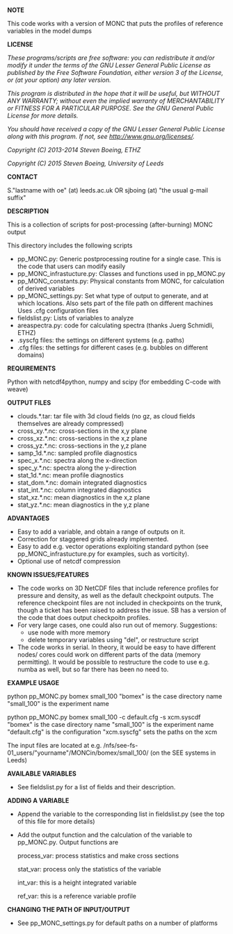 **NOTE**

This code works with a version of MONC that puts the profiles of reference
variables in the model dumps

**LICENSE**

*These programs/scripts are free software: you can redistribute it and/or modify*
*it under the terms of the GNU Lesser General Public License as published by*
*the Free Software Foundation, either version 3 of the License, or*
*(at your option) any later version.*

*This program is distributed in the hope that it will be useful,*
*but WITHOUT ANY WARRANTY; without even the implied warranty of*
*MERCHANTABILITY or FITNESS FOR A PARTICULAR PURPOSE.  See the*
*GNU General Public License for more details.*

*You should have received a copy of the GNU Lesser General Public License*
*along with this program.  If not, see <http://www.gnu.org/licenses/>.*

*Copyright (C) 2013-2014 Steven Boeing, ETHZ*

*Copyright (C) 2015 Steven Boeing, University of Leeds*

**CONTACT**

S."lastname with oe" (at) leeds.ac.uk
OR
sjboing (at) "the usual g-mail suffix"

**DESCRIPTION**

This is a collection of scripts for post-processing (after-burning) MONC output

This directory includes the following scripts
* pp_MONC.py: Generic postprocessing routine for a single case. This is the code
  that users can modify easily
* pp_MONC_infrastucture.py: Classes and functions used in pp_MONC.py
* pp_MONC_constants.py: Physical constants from MONC, for calculation of derived variables
* pp_MONC_settings.py: Set what type of output to generate, and at which locations. 
  Also sets part of the file path on different machines
  Uses .cfg configuration files
* fieldslist.py: Lists of variables to analyze
* areaspectra.py: code for calculating spectra (thanks Juerg Schmidli, ETHZ)
* .syscfg files: the settings on different systems (e.g. paths)
* .cfg files: the settings for different cases (e.g. bubbles on different domains)

**REQUIREMENTS**

Python with netcdf4python, numpy and scipy (for embedding C-code with weave)

**OUTPUT FILES**

* clouds.*.tar: tar file with 3d cloud fields (no gz, as cloud fields themselves are already compressed)
* cross_xy.*.nc: cross-sections in the x,y plane
* cross_xz.*.nc: cross-sections in the x,z plane
* cross_yz.*.nc: cross-sections in the y,z plane
* samp_1d.*.nc: sampled profile diagnostics
* spec_x.*.nc: spectra along the x-direction
* spec_y.*.nc: spectra along the y-direction
* stat_1d.*.nc: mean profile diagnostics
* stat_dom.*.nc: domain integrated diagnostics
* stat_int.*.nc: column integrated diagnostics
* stat_xz.*.nc: mean diagnostics in the x,z plane
* stat_yz.*.nc: mean diagnostics in the y,z plane

**ADVANTAGES**

* Easy to add a variable, and obtain a range of outputs on it.
* Correction for staggered grids already implemented.
* Easy to add e.g. vector operations exploiting standard python 
  (see pp_MONC_infrastucture.py for examples, such as vorticity).
* Optional use of netcdf compression
  
**KNOWN ISSUES/FEATURES**

* The code works on 3D NetCDF files that include reference profiles for pressure and
  density, as well as the default checkpoint outputs. The reference checkpoint
  files are not included in checkpoints on the trunk, though a ticket has
  been raised to address the issue. SB has a version of the code that does
  output checkpoitn profiles.
* For very large cases, one could also run out of memory. Suggestions:
  - use node with more memory
  - delete temporary variables using "del", or restructure script
* The code works in serial. In theory, it would be easy to have different nodes/
  cores could work on different parts of the data (memory permitting). It would
  be possible to restructure the code to use e.g. numba as well, but so far
  there has been no need to.

**EXAMPLE USAGE**

python pp_MONC.py bomex small_100
"bomex" is the case directory name
"small_100" is the experiment name

python pp_MONC.py bomex small_100 -c default.cfg -s xcm.syscdf
"bomex" is the case directory name
"small_100" is the experiment name
"default.cfg" is the configuration
"xcm.syscfg" sets the paths on the xcm

The input files are located at e.g.
/nfs/see-fs-01_users/"yourname"/MONCin/bomex/small_100/ (on the SEE systems in Leeds) 

**AVAILABLE VARIABLES**

* See fieldslist.py for a list of fields and their description.

**ADDING A VARIABLE**

* Append the variable to the corresponding list in fieldslist.py (see the top of this file for more details)

* Add the output function and the calculation of the variable to pp_MONC.py. Output functions are

  process_var: process statistics and make cross sections

  stat_var: process only the statistics of the variable

  int_var: this is a height integrated variable

  ref_var: this is a reference variable profile

**CHANGING THE PATH OF INPUT/OUTPUT**

* See pp_MONC_settings.py for default paths on a number of platforms
